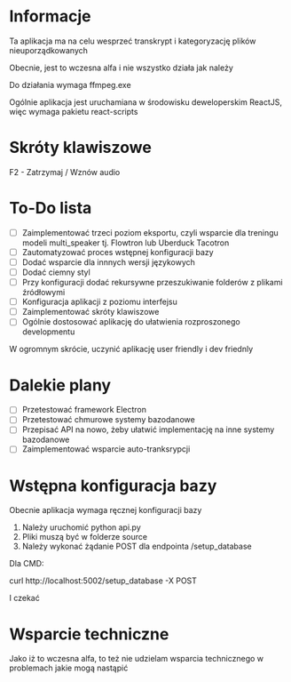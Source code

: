 # Informacje
Ta aplikacja ma na celu wesprzeć transkrypt i kategoryzację plików nieuporządkowanych

Obecnie, jest to wczesna alfa i nie wszystko działa jak należy

Do działania wymaga ffmpeg.exe

Ogólnie aplikacja jest uruchamiana w środowisku deweloperskim ReactJS, więc wymaga pakietu react-scripts

# Skróty klawiszowe
F2 - Zatrzymaj / Wznów audio

# To-Do lista
- [ ] Zaimplementować trzeci poziom eksportu, czyli wsparcie dla treningu modeli multi_speaker tj. Flowtron lub Uberduck Tacotron
- [ ] Zautomatyzować proces wstępnej konfiguracji bazy
- [ ] Dodać wsparcie dla innnych wersji językowych
- [ ] Dodać ciemny styl
- [ ] Przy konfiguracji dodać rekursywne przeszukiwanie folderów z plikami źródłowymi
- [ ] Konfiguracja aplikacji z poziomu interfejsu
- [ ] Zaimplementować skróty klawiszowe
- [ ] Ogólnie dostosować aplikację do ułatwienia rozproszonego developmentu

W ogromnym skrócie, uczynić aplikację user friendly i dev friednly

# Dalekie plany
- [ ] Przetestować framework Electron
- [ ] Przetestować chmurowe systemy bazodanowe
- [ ] Przepisać API na nowo, żeby ułatwić implementację na inne systemy bazodanowe
- [ ] Zaimplementować wsparcie auto-tranksrypcji

# Wstępna konfiguracja bazy
Obecnie aplikacja wymaga ręcznej konfiguracji bazy
1. Należy uruchomić python api.py
2. Pliki muszą być w folderze source
3. Należy wykonać żądanie POST dla endpointa /setup_database

Dla CMD:

curl http://localhost:5002/setup_database -X POST

I czekać

# Wsparcie techniczne
Jako iż to wczesna alfa, to też nie udzielam wsparcia technicznego w problemach jakie mogą nastąpić
